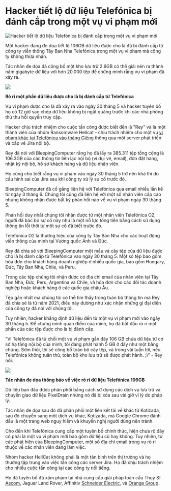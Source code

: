 # Hacker tiết lộ dữ liệu Telefónica bị đánh cắp trong một vụ vi phạm mới

![Hacker tiết lộ dữ liệu Telefónica bị đánh cắp trong một vụ vi phạm mới](https://www.bleepstatic.com/content/hl-images/2025/01/10/telefonica-header.jpg)

Một hacker đang đe dọa tiết lộ 106GB dữ liệu được cho là đã bị đánh cắp từ công ty viễn thông Tây Ban Nha Telefónica trong một vụ vi phạm mà công ty không thừa nhận.

Tác nhân đe dọa đã công bố một kho lưu trữ 2.6GB có thể giải nén ra thành năm gigabyte dữ liệu với hơn 20.000 tệp để chứng minh rằng vụ vi phạm đã xảy ra.

![](https://www.bleepstatic.com/images/news/u/1100723/Telefonica_2_6GB_leak.jpg)

**Rò rỉ một phần dữ liệu được cho là bị đánh cắp từ Telefónica**​

Vụ vi phạm được cho là đã xảy ra vào ngày 30 tháng 5 và hacker tuyên bố họ có 12 giờ sao chép dữ liệu không bị ngắt quãng trước khi các nhà phòng thủ thu hồi quyền truy cập.

Hacker chịu trách nhiệm cho cuộc tấn công được biết đến là "Rey" và là một thành viên của nhóm Ransomware Hellcat - chịu trách nhiệm cho một vụ [vi phạm khác tại Telefónica vào tháng Giêng](https://www.bleepingcomputer.com/news/security/telefonica-confirms-internal-ticketing-system-breach-after-data-leak/) thông qua một server phát triển và cấp vé Jira nội bộ.

Rey đã nói với BleepingComputer rằng họ đã lấy ra 385.311 tệp tổng cộng là 106.3GB của các thông tin liên lạc nội bộ (ví dụ: vé, email), đơn đặt hàng, nhật ký nội bộ, hồ sơ khách hàng và dữ liệu nhân viên.

Họ cũng cho biết rằng vụ vi phạm vào ngày 30 tháng 5 trở nên khả thi do cấu hình sai của Jira sau khi công ty xử lý sự cố trước đó.

BleepingComputer đã cố gắng liên hệ với Telefónica qua email nhiều lần kể từ ngày 3 tháng 6. Chúng tôi cũng đã liên hệ với một số nhân viên cấp cao nhưng không nhận được bất kỳ phản hồi nào về vụ vi phạm ngày 30 tháng 5.

Phản hồi duy nhất chúng tôi nhận được từ một nhân viên Telefónica O2, người đã bác bỏ sự cố này như là một nỗ lực tống tiền bằng cách sử dụng thông tin lỗi thời từ một sự cố đã biết trước đó.

Telefónica O2 là thương hiệu của công ty Tây Ban Nha cho các hoạt động viễn thông của mình tại Vương quốc Anh và Đức.

Rey đã chia sẻ với BleepingComputer một mẫu và cây tệp của dữ liệu được cho là bị đánh cắp từ Telefónica vào ngày 30 tháng 5\. Một số tệp bao gồm hóa đơn cho khách hàng doanh nghiệp ở nhiều quốc gia, bao gồm Hungary, Đức, Tây Ban Nha, Chile, và Peru.

Trong các tệp chúng tôi nhận được có địa chỉ email của nhân viên tại Tây Ban Nha, Đức, Peru, Argentina và Chile, và hóa đơn cho các đối tác doanh nghiệp hoặc khách hàng ở các quốc gia châu Âu.

Tệp gần nhất mà chúng tôi có thể tìm thấy trong toàn bộ thông tin mà Rey đã chia sẻ là từ năm 2021, điều này dường như xác nhận những gì đại diện của công ty đã nói với chúng tôi.

Tuy nhiên, hacker khẳng định dữ liệu đến từ một vụ vi phạm mới vào ngày 30 tháng 5\. Để chứng minh quan điểm của mình, họ đã bắt đầu rò rỉ một phần của các tệp được cho là bị đánh cắp.

“Vì Telefónica đã từ chối một vụ vi phạm gần đây 106 GB chứa dữ liệu từ cơ sở hạ tầng nội bộ của mình, tôi đang phát hành 5 GB ở đây như một bằng chứng. Sớm thôi, tôi sẽ công bố toàn bộ cây tệp, và trong vài tuần tới, nếu Telefónica không tuân thủ, toàn bộ kho lưu trữ sẽ được phát hành. ;)” - Rey nói.

[![](https://www.bleepstatic.com/images/news/u/1100723/Rey_Telefonica_leak_X.jpg)](https://x.com/ReyXBF/status/1940819809416941781) 

**Tác nhân đe dọa thông báo về việc rò rỉ dữ liệu Telefónica 106GB**

Dữ liệu ban đầu được phân phối bằng cách sử dụng các dịch vụ lưu trữ và chuyển giao dữ liệu PixelDrain nhưng nó đã bị xóa sau vài giờ vì lý do pháp lý.

Tác nhân đe dọa sau đó đã phân phối một liên kết tải về khác từ Kotizada, sau đó chuyển sang một dịch vụ khác, Kotizada, mà Google Chrome đánh dấu là một trang web nguy hiểm và khuyến nghị người dùng nên tránh.

Cho đến khi Telefónica cung cấp một tuyên bố chính thức, hiện chưa rõ đây có phải là một vụ vi phạm mới bao gồm dữ liệu cũ hay không. Tuy nhiên, từ các phát hiện của BleepingComputer, một số địa chỉ email trong vụ rò rỉ thuộc về các nhân viên đang làm việc.

Nhóm hacker HellCat không phải là một tân binh trên thị trường và họ thường tập trung vào việc tấn công các server Jira. Họ đã chịu trách nhiệm cho nhiều cuộc tấn công tại các công ty nổi tiếng.

Họ đã tuyên bố đã xâm phạm tại nhà cung cấp giải pháp toàn cầu Thụy Sĩ [Ascom](https://www.bleepingcomputer.com/news/security/hellcat-hackers-go-on-a-worldwide-jira-hacking-spree/), Jaguar Land Rover, Affinitiv [Schneider Electric](https://www.bleepingcomputer.com/news/security/schneider-electric-confirms-dev-platform-breach-after-hacker-steals-data/), và [Orange Group](https://www.bleepingcomputer.com/news/security/orange-group-confirms-breach-after-hacker-leaks-company-documents/).